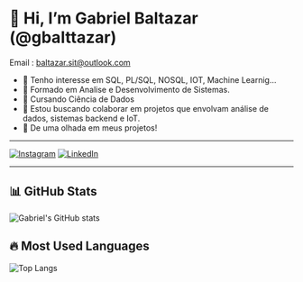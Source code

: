 # 👋 Hi, I’m Gabriel Baltazar (@gbalttazar)
Email : baltazar.sit@outlook.com

- 👀 Tenho interesse em SQL, PL/SQL, NOSQL, IOT, Machine Learnig...
- 🌱 Formado em Analise e Desenvolvimento de Sistemas.
- 🌱 Cursando Ciência de Dados
- 💞️ Estou buscando colaborar em projetos que envolvam análise de dados, sistemas backend e IoT.
- 👋 De uma olhada em meus projetos!
  

---

[![Instagram](https://img.shields.io/badge/Instagram-E4405F?style=for-the-badge&logo=instagram&logoColor=white)](https://www.instagram.com/gbalttazar_)
[![LinkedIn](https://img.shields.io/badge/LinkedIn-0077B5?style=for-the-badge&logo=linkedin&logoColor=white)](https://www.linkedin.com/in/gabriel-baltazar-10a1422a4/)

---

## 📊 GitHub Stats

![Gabriel's GitHub stats](https://github-readme-stats.vercel.app/api?username=gbalttazar&show_icons=true&theme=dark&hide_border=true)

## 🔥 Most Used Languages

![Top Langs](https://github-readme-stats.vercel.app/api/top-langs/?username=gbalttazar&layout=compact&theme=dark&hide_border=true)


